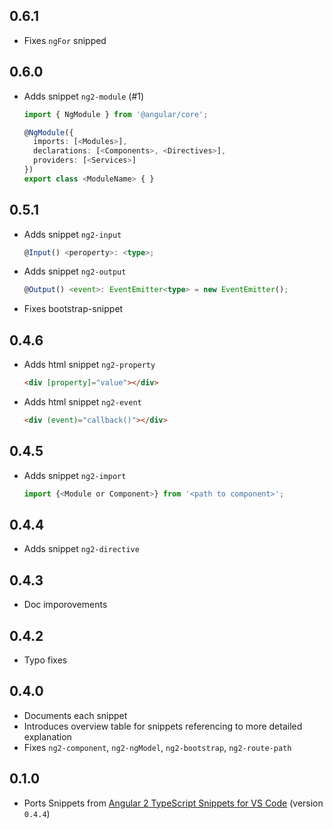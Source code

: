 ## 0.6.1

- Fixes `ngFor` snipped

## 0.6.0

- Adds snippet `ng2-module` (#1)

  ```ts
  import { NgModule } from '@angular/core';

  @NgModule({
    imports: [<Modules>],
    declarations: [<Components>, <Directives>],
    providers: [<Services>]
  })
  export class <ModuleName> { }
  ```

## 0.5.1

- Adds snippet `ng2-input`
  ```ts
  @Input() <peroperty>: <type>;
  ```
- Adds snippet `ng2-output`
  ```ts
  @Output() <event>: EventEmitter<type> = new EventEmitter();
  ```
- Fixes bootstrap-snippet

## 0.4.6

- Adds html snippet `ng2-property`
  ```html
  <div [property]="value"></div>
  ```
- Adds html snippet `ng2-event`
  ```html
  <div (event)="callback()"></div>
  ```

## 0.4.5

- Adds snippet `ng2-import`
  ```ts
  import {<Module or Component>} from '<path to component>';
  ```

## 0.4.4

- Adds snippet `ng2-directive`

## 0.4.3

- Doc imporovements

## 0.4.2

- Typo fixes

## 0.4.0

- Documents each snippet
- Introduces overview table for snippets referencing to more detailed explanation
- Fixes `ng2-component`, `ng2-ngModel`, `ng2-bootstrap`, `ng2-route-path`

## 0.1.0

- Ports Snippets from [Angular 2 TypeScript Snippets for VS Code](https://github.com/johnpapa/vscode-angular2-snippets) (version `0.4.4`)
